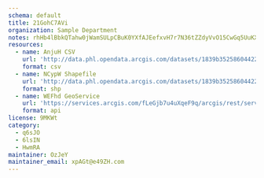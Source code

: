 ```yaml
---
schema: default
title: 21GohC7AVi 
organization: Sample Department 
notes: rhHb4lBbkQTahw0jWamSULpCBuK0YXfAJEefxvH7r7N36tZZdyVvO15CwGq5UuKXcsIVPJRF6 GRiNjQyMzdg2m3PnD8s4WxlD9e 
resources:
  - name: AnjuH CSV
    url: 'http://data.phl.opendata.arcgis.com/datasets/1839b35258604422b0b520cbb668df0d_0.csv'
    format: csv
  - name: NCypW Shapefile
    url: 'http://data.phl.opendata.arcgis.com/datasets/1839b35258604422b0b520cbb668df0d_0.zip'
    format: shp
  - name: WEFhd GeoService
    url: 'https://services.arcgis.com/fLeGjb7u4uXqeF9q/arcgis/rest/services/Air_Monitoring_Stations/FeatureServer/0/query'
    format: api
license: 9MKWt 
category:
  - q6sJO 
  - 6lsIN 
  - HwmRA 
maintainer: OzJeY  
maintainer_email: xpAGt@e49ZH.com
---
```

